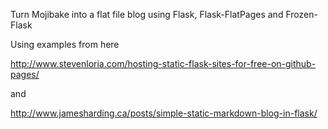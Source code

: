 Turn Mojibake into a flat file blog using Flask, Flask-FlatPages and Frozen-Flask


Using examples from here

http://www.stevenloria.com/hosting-static-flask-sites-for-free-on-github-pages/

and

http://www.jamesharding.ca/posts/simple-static-markdown-blog-in-flask/